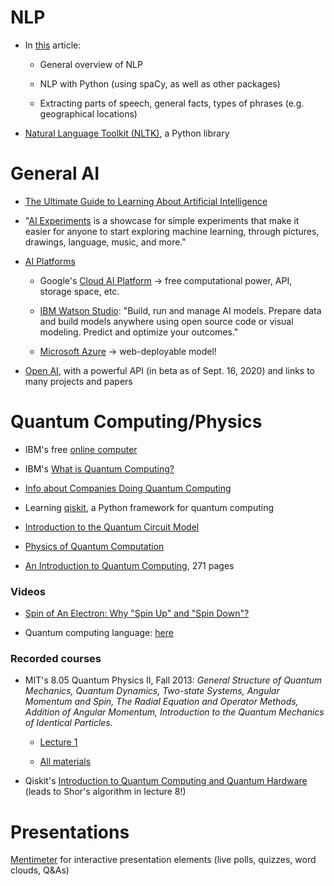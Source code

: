 # NLP

- In [this](https://medium.com/@ageitgey/natural-language-processing-is-fun-9a0bff37854e) article:

  - General overview of NLP
  
  - NLP with Python (using spaCy, as well as other packages)
  
  - Extracting parts of speech, general facts, types of phrases (e.g. geographical locations)
  
- [Natural Language Toolkit (NLTK)](https://www.nltk.org/), a Python library

# General AI

- [The Ultimate Guide to Learning About Artificial Intelligence](https://medium.com/@mr.adam.maj/the-ultimate-guide-to-becoming-an-artificial-intelligence-expert-db5124dc8ae0#cf98)

- "[AI Experiments](https://experiments.withgoogle.com/collection/ai) is a showcase for simple
experiments that make it easier for anyone to start exploring machine learning, through pictures,
drawings, language, music, and more."

- [AI Platforms](https://towardsdatascience.com/top-artificial-intelligence-platforms-for-2020-80570c65c1b4)

  - Google's [Cloud AI Platform](https://cloud.google.com/ai-platform/) → free computational power,
  API, storage space, etc.

  - [IBM Watson Studio](https://www.ibm.com/cloud/watson-studio): "Build, run and manage AI models.
  Prepare data and build models anywhere using open source code or visual modeling. Predict and
  optimize your outcomes."
  
  - [Microsoft Azure](https://azure.microsoft.com/en-us/services/machine-learning/) → web-deployable model!
  
- [Open AI](https://openai.com), with a powerful API (in beta as of Sept. 16, 2020) and links to many projects and papers

# Quantum Computing/Physics

- IBM's free [online computer](https://quantum-computing.ibm.com/docs/manage/)
 
- IBM's [What is Quantum Computing?](https://www.ibm.com/quantum-computing/learn/what-is-quantum-computing/)

- [Info about Companies Doing Quantum Computing](https://builtin.com/hardware/quantum-computing-applications)

- Learning [qiskit](https://qiskit.org/learn), a Python framework for quantum computing

- [Introduction to the Quantum Circuit Model](https://www.cs.cmu.edu/~odonnell/quantum15/QuantumComputationScribeNotesByRyanODonnellAndJohnWright.pdf)

- [Physics of Quantum Computation](https://www.itp.tu-berlin.de/fileadmin/a3233/upload/SS16/PQC/PQC_LectureNotes.pdf)

- [An Introduction to Quantum Computing](http://mmrc.amss.cas.cn/tlb/201702/W020170224608149125645.pdf), 271 pages

### Videos

- [Spin of An Electron: Why "Spin Up" and "Spin Down"?](https://youtu.be/EfH8XuYbRQ0)

- Quantum computing language: [here](https://youtu.be/payp7simhBM)

### Recorded courses

- MIT's 8.05 Quantum Physics II, Fall 2013: _General Structure of Quantum Mechanics, Quantum Dynamics, Two-state Systems, Angular Momentum and Spin, The Radial Equation and Operator Methods, Addition of Angular Momentum, Introduction to the Quantum Mechanics of Identical Particles._

  - [Lecture 1](https://www.youtube.com/watch?v=QI13S04w8dM)
  
  - [All materials](http://ocw.mit.edu/8-05F13)

- Qiskit's [Introduction to Quantum Computing and Quantum Hardware](https://qiskit.org/learn/intro-qc-qh/) (leads to Shor's algorithm in lecture 8!)

# Presentations

[Mentimeter](https://www.mentimeter.com) for interactive presentation elements (live polls, quizzes, word clouds, Q&As)
